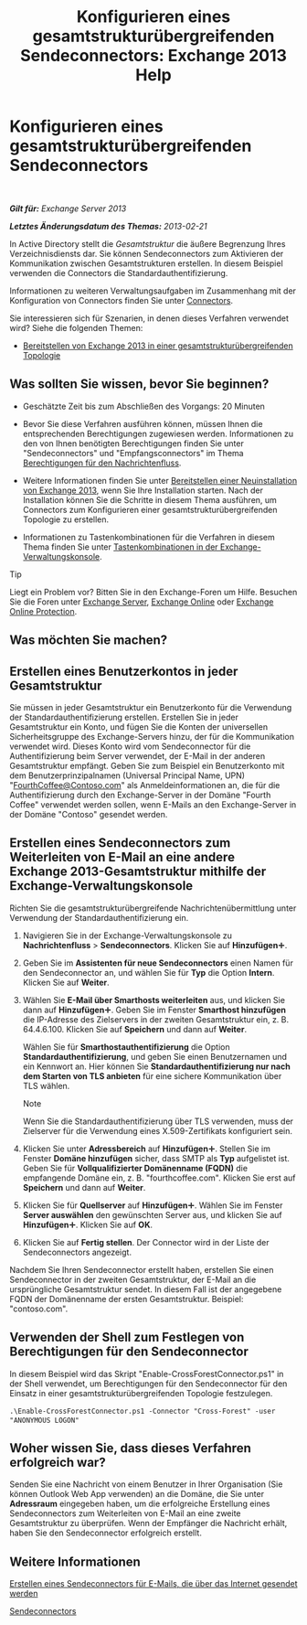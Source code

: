 ﻿---
title: 'Konfigurieren eines gesamtstrukturübergreifenden Sendeconnectors: Exchange 2013 Help'
TOCTitle: Konfigurieren eines gesamtstrukturübergreifenden Sendeconnectors
ms:assetid: 7840d172-071e-4f13-9379-2fe1eee1a7cc
ms:mtpsurl: https://technet.microsoft.com/de-de/library/JJ945053(v=EXCHG.150)
ms:contentKeyID: 52062867
ms.date: 04/24/2018
mtps_version: v=EXCHG.150
ms.translationtype: HT
---

# Konfigurieren eines gesamtstrukturübergreifenden Sendeconnectors

 

_**Gilt für:** Exchange Server 2013_

_**Letztes Änderungsdatum des Themas:** 2013-02-21_

In Active Directory stellt die *Gesamtstruktur* die äußere Begrenzung Ihres Verzeichnisdiensts dar. Sie können Sendeconnectors zum Aktivieren der Kommunikation zwischen Gesamtstrukturen erstellen. In diesem Beispiel verwenden die Connectors die Standardauthentifizierung.

Informationen zu weiteren Verwaltungsaufgaben im Zusammenhang mit der Konfiguration von Connectors finden Sie unter [Connectors](connectors-exchange-2013-help.md).

Sie interessieren sich für Szenarien, in denen dieses Verfahren verwendet wird? Siehe die folgenden Themen:

  - [Bereitstellen von Exchange 2013 in einer gesamtstrukturübergreifenden Topologie](deploy-exchange-2013-in-a-cross-forest-topology-exchange-2013-help.md)

## Was sollten Sie wissen, bevor Sie beginnen?

  - Geschätzte Zeit bis zum Abschließen des Vorgangs: 20 Minuten

  - Bevor Sie diese Verfahren ausführen können, müssen Ihnen die entsprechenden Berechtigungen zugewiesen werden. Informationen zu den von Ihnen benötigten Berechtigungen finden Sie unter "Sendeconnectors" und "Empfangsconnectors" im Thema [Berechtigungen für den Nachrichtenfluss](mail-flow-permissions-exchange-2013-help.md).

  - Weitere Informationen finden Sie unter [Bereitstellen einer Neuinstallation von Exchange 2013](deploy-a-new-installation-of-exchange-2013-exchange-2013-help.md), wenn Sie Ihre Installation starten. Nach der Installation können Sie die Schritte in diesem Thema ausführen, um Connectors zum Konfigurieren einer gesamtstrukturübergreifenden Topologie zu erstellen.

  - Informationen zu Tastenkombinationen für die Verfahren in diesem Thema finden Sie unter [Tastenkombinationen in der Exchange-Verwaltungskonsole](keyboard-shortcuts-in-the-exchange-admin-center-exchange-online-protection-help.md).


> [!TIP]
> Liegt ein Problem vor? Bitten Sie in den Exchange-Foren um Hilfe. Besuchen Sie die Foren unter <A href="https://go.microsoft.com/fwlink/p/?linkid=60612">Exchange Server</A>, <A href="https://go.microsoft.com/fwlink/p/?linkid=267542">Exchange Online</A> oder <A href="https://go.microsoft.com/fwlink/p/?linkid=285351">Exchange Online Protection</A>.



## Was möchten Sie machen?

## Erstellen eines Benutzerkontos in jeder Gesamtstruktur

Sie müssen in jeder Gesamtstruktur ein Benutzerkonto für die Verwendung der Standardauthentifizierung erstellen. Erstellen Sie in jeder Gesamtstruktur ein Konto, und fügen Sie die Konten der universellen Sicherheitsgruppe des Exchange-Servers hinzu, der für die Kommunikation verwendet wird. Dieses Konto wird vom Sendeconnector für die Authentifizierung beim Server verwendet, der E-Mail in der anderen Gesamtstruktur empfängt. Geben Sie zum Beispiel ein Benutzerkonto mit dem Benutzerprinzipalnamen (Universal Principal Name, UPN) "FourthCoffee@Contoso.com" als Anmeldeinformationen an, die für die Authentifizierung durch den Exchange-Server in der Domäne "Fourth Coffee" verwendet werden sollen, wenn E-Mails an den Exchange-Server in der Domäne "Contoso" gesendet werden.

## Erstellen eines Sendeconnectors zum Weiterleiten von E-Mail an eine andere Exchange 2013-Gesamtstruktur mithilfe der Exchange-Verwaltungskonsole

Richten Sie die gesamtstrukturübergreifende Nachrichtenübermittlung unter Verwendung der Standardauthentifizierung ein.

1.  Navigieren Sie in der Exchange-Verwaltungskonsole zu **Nachrichtenfluss** \> **Sendeconnectors**. Klicken Sie auf **Hinzufügen**![Hinzufügen (Symbol)](images/JJ218640.c1e75329-d6d7-4073-a27d-498590bbb558(EXCHG.150).gif "Hinzufügen (Symbol)").

2.  Geben Sie im **Assistenten für neue Sendeconnectors** einen Namen für den Sendeconnector an, und wählen Sie für **Typ** die Option **Intern**. Klicken Sie auf **Weiter**.

3.  Wählen Sie **E-Mail über Smarthosts weiterleiten** aus, und klicken Sie dann auf **Hinzufügen**![Hinzufügen (Symbol)](images/JJ218640.c1e75329-d6d7-4073-a27d-498590bbb558(EXCHG.150).gif "Hinzufügen (Symbol)"). Geben Sie im Fenster **Smarthost hinzufügen** die IP-Adresse des Zielservers in der zweiten Gesamtstruktur ein, z. B. 64.4.6.100. Klicken Sie auf **Speichern** und dann auf **Weiter**.
    
    Wählen Sie für **Smarthostauthentifizierung** die Option **Standardauthentifizierung**, und geben Sie einen Benutzernamen und ein Kennwort an. Hier können Sie **Standardauthentifizierung nur nach dem Starten von TLS anbieten** für eine sichere Kommunikation über TLS wählen.
    

    > [!NOTE]
    > Wenn Sie die Standardauthentifizierung über TLS verwenden, muss der Zielserver für die Verwendung eines X.509-Zertifikats konfiguriert sein.



4.  Klicken Sie unter **Adressbereich** auf **Hinzufügen**![Hinzufügen (Symbol)](images/JJ218640.c1e75329-d6d7-4073-a27d-498590bbb558(EXCHG.150).gif "Hinzufügen (Symbol)"). Stellen Sie im Fenster **Domäne hinzufügen** sicher, dass SMTP als **Typ** aufgelistet ist. Geben Sie für **Vollqualifizierter Domänenname (FQDN)** die empfangende Domäne ein, z. B. "fourthcoffee.com". Klicken Sie erst auf **Speichern** und dann auf **Weiter**.

5.  Klicken Sie für **Quellserver** auf **Hinzufügen**![Hinzufügen (Symbol)](images/JJ218640.c1e75329-d6d7-4073-a27d-498590bbb558(EXCHG.150).gif "Hinzufügen (Symbol)"). Wählen Sie im Fenster **Server auswählen** den gewünschten Server aus, und klicken Sie auf **Hinzufügen**![Hinzufügen (Symbol)](images/JJ218640.c1e75329-d6d7-4073-a27d-498590bbb558(EXCHG.150).gif "Hinzufügen (Symbol)"). Klicken Sie auf **OK**.

6.  Klicken Sie auf **Fertig stellen**. Der Connector wird in der Liste der Sendeconnectors angezeigt.

Nachdem Sie Ihren Sendeconnector erstellt haben, erstellen Sie einen Sendeconnector in der zweiten Gesamtstruktur, der E-Mail an die ursprüngliche Gesamtstruktur sendet. In diesem Fall ist der angegebene FQDN der Domänenname der ersten Gesamtstruktur. Beispiel: "contoso.com".

## Verwenden der Shell zum Festlegen von Berechtigungen für den Sendeconnector

In diesem Beispiel wird das Skript "Enable-CrossForestConnector.ps1" in der Shell verwendet, um Berechtigungen für den Sendeconnector für den Einsatz in einer gesamtstrukturübergreifenden Topologie festzulegen.

    .\Enable-CrossForestConnector.ps1 -Connector "Cross-Forest" -user "ANONYMOUS LOGON"

## Woher wissen Sie, dass dieses Verfahren erfolgreich war?

Senden Sie eine Nachricht von einem Benutzer in Ihrer Organisation (Sie können Outlook Web App verwenden) an die Domäne, die Sie unter **Adressraum** eingegeben haben, um die erfolgreiche Erstellung eines Sendeconnectors zum Weiterleiten von E-Mail an eine zweite Gesamtstruktur zu überprüfen. Wenn der Empfänger die Nachricht erhält, haben Sie den Sendeconnector erfolgreich erstellt.

## Weitere Informationen

[Erstellen eines Sendeconnectors für E-Mails, die über das Internet gesendet werden](create-a-send-connector-for-email-sent-to-the-internet-exchange-2013-help.md)

[Sendeconnectors](send-connectors-exchange-2013-help.md)

